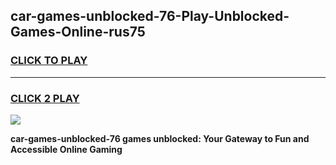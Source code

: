
## car-games-unblocked-76-Play-Unblocked-Games-Online-rus75
<h3>
<a href="https://premium76.site?title=car-games-unblocked-76&ref=25A">CLICK TO PLAY</a></h3>
<hr>

<h3>
<a href="https://premium76.site?title=car-games-unblocked-76&ref=25A">CLICK 2 PLAY</a>
  
</h3>

<a href="https://premium76.site?title=car-games-unblocked-76&ref=25A"><img src="https://clearcache.store/games.png"></a>


**car-games-unblocked-76 games unblocked: Your Gateway to Fun and Accessible Online Gaming**
